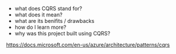 - what does CQRS stand for?
- what does it mean?
- what are its benifits / drawbacks
- how do I learn more?
- why was this project built using CQRS? 


https://docs.microsoft.com/en-us/azure/architecture/patterns/cqrs

